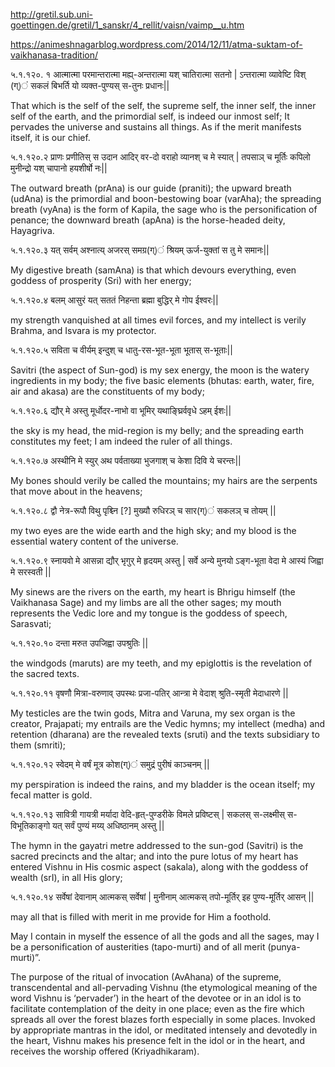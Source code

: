 http://gretil.sub.uni-goettingen.de/gretil/1_sanskr/4_rellit/vaisn/vaimp__u.htm

https://animeshnagarblog.wordpress.com/2014/12/11/atma-suktam-of-vaikhanasa-tradition/

५.१.१२०. १
आत्मात्मा परमान्तरात्मा मह्य्-अन्तरात्मा यश् चातिरात्मा सतनो | ऽन्तरात्मा व्यावेष्टि विश् (ग्)ं सकलं बिभर्ति यो व्यक्त-पुण्यस् स-तुनः प्रधानः||

That which is the self of the self, the supreme self, the inner self, the inner self of the earth, and the primordial self, is indeed our inmost self; It pervades the universe and sustains all things. As if the merit manifests itself, it is our chief.

५.१.१२०.२ प्राणः प्रणीतिस् स उदान आदिर् वर-दो वराहो व्यानश् च मे स्यात् | तपसाञ् च मूर्तिः कपिलो मुनीन्द्रो यश् चापानो हयशीर्षो नः||

The outward breath (prAna) is our guide (praniti); the upward breath (udAna) is the primordial and boon-bestowing boar (varAha); the spreading breath (vyAna) is the form of Kapila, the sage who is the personification of penance; the downward breath (apAna) is the horse-headed deity, Hayagriva. 

५.१.१२०.३ यत् सर्वम् अश्नात्य् अजरस् समग्र(ग्)ं श्रियम् ऊर्ज-युक्तां स तु मे समानः||

My digestive breath (samAna) is that which devours everything, even goddess of prosperity (Sri) with her energy; 

५.१.१२०.४ बलम् आसुरं यत् सततं निहन्ता ब्रह्मा बुद्धिर् मे गोप ईश्वरः||

my strength vanquished at all times evil forces, and my intellect is verily Brahma, and Isvara is my protector.

५.१.१२०.५ सविता च वीर्यम् इन्दुश् च धातु-रस-भूत-भूता भूतास् स-भूताः||

Savitri (the aspect of Sun-god) is my sex energy, the moon is the watery ingredients in my body; the five basic elements (bhutas: earth, water, fire, air and akasa) are the constituents of my body; 

५.१.१२०.६ द्यौर् मे अस्तु मूर्धोदर-नाभो वा भूमिर् यथाङ्घ्रिर्ववृधे ऽहम् ईशः||

the sky is my head, the mid-region is my belly; and the spreading earth constitutes my feet; I am indeed the ruler of all things.

५.१.१२०.७ अस्थीनि मे स्युर् अथ पर्वताख्या भुजगाश् च केशा दिवि ये चरन्तः||

My bones should verily be called the mountains; my hairs are the serpents that move about in the heavens; 

५.१.१२०.८ द्वौ नेत्र-रूपौ विथु पृश्च्नि [?] मुख्यौ रुधिरञ् च सार(ग्)ं सकलञ् च तोयम् ||

my two eyes are the wide earth and the high sky; and my blood is the essential watery content of the universe.

५.१.१२०.९ स्नायवो मे आसन्ना द्यौर् भृगुर् मे हृदयम् अस्तु | सर्वे अन्ये मुनयो ऽङ्ग-भूता वेदा मे आस्यं जिह्वा मे सरस्वती ||

My sinews are the rivers on the earth, my heart is Bhrigu himself (the Vaikhanasa Sage) and my limbs are all the other sages; my mouth represents the Vedic lore and my tongue is the goddess of speech, Sarasvati; 

५.१.१२०.१० दन्ता मरुत उपजिह्वा उपश्रुतिः ||

the windgods (maruts) are my teeth, and my epiglottis is the revelation of the sacred texts.

५.१.१२०.११ वृषणौ मित्रा-वरुणाव् उपस्थः प्रजा-पतिर् आन्त्रा मे वेदाश् श्रुति-स्मृती मेदाधारणे ||

My testicles are the twin gods, Mitra and Varuna, my sex organ is the creator, Prajapati; my entrails are the Vedic hymns; my intellect (medha) and retention (dharana) are the revealed texts (sruti) and the texts subsidiary to them (smriti); 

५.१.१२०.१२ स्वेदम् मे वर्षं मूत्र कोश(ग्)ं समुद्रं पुरीषं काञ्चनम् ||

my perspiration is indeed the rains, and my bladder is the ocean itself; my fecal matter is gold.

५.१.१२०.१३ सावित्री गायत्री मर्यादा वेदि-हृत्-पुण्डरीके विमले प्रविष्टस् | सकलस् स-लक्ष्मीस् स-विभूतिकाङ्गो यत् सर्वं पुण्यं मय्य् अधिष्ठानम् अस्तु ||

The hymn in the gayatri metre addressed to the sun-god (Savitri) is the sacred precincts and the altar; and into the pure lotus of my heart has entered Vishnu in His cosmic aspect (sakala), along with the goddess of wealth (srI), in all His glory; 

५.१.१२०.१४ सर्वेषां देवानाम् आत्मकस् सर्वेषां | मुनीनाम् आत्मकस् तपो-मूर्तिर् इह पुण्य-मूर्तिर् आसन् ||

may all that is filled with merit in me provide for Him a foothold.

May I contain in myself the essence of all the gods and all the sages, may I be a personification of austerities (tapo-murti) and of all merit (punya-murti)”. 

The purpose of the ritual of invocation (AvAhana) of the supreme, transcendental and all-pervading Vishnu (the etymological meaning of the word Vishnu is ‘pervader’) in the heart of the devotee or in an idol is to facilitate contemplation of the deity in one place; even as the fire which spreads all over the forest blazes forth especially in some places. Invoked by appropriate mantras in the idol, or meditated intensely and devotedly in the heart, Vishnu makes his presence felt in the idol or in the heart, and receives the worship offered (Kriyadhikaram).